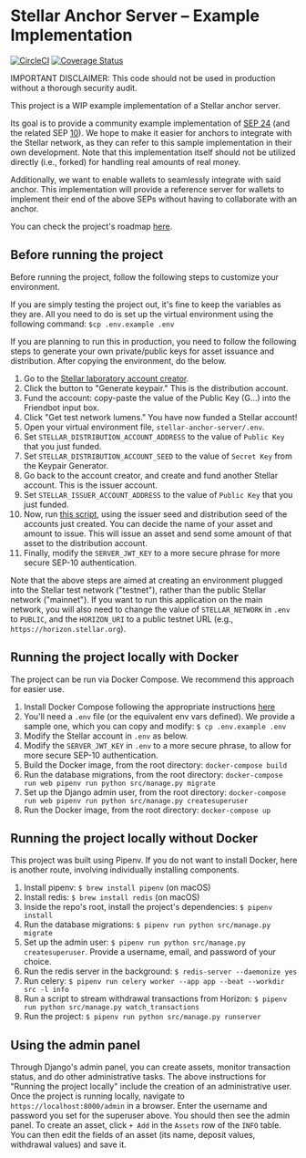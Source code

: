 # Stellar Anchor Server – Example Implementation

[![CircleCI](https://circleci.com/gh/stellar/stellar-anchor-server.svg?style=shield)](https://circleci.com/gh/stellar/stellar-anchor-server) [![Coverage Status](https://coveralls.io/repos/github/stellar/stellar-anchor-server/badge.svg?branch=master)](https://coveralls.io/github/stellar/stellar-anchor-server?branch=master)

IMPORTANT DISCLAIMER: This code should not be used in production without a thorough security audit.

This project is a WIP example implementation of a Stellar anchor server. 

Its goal is to provide a community example implementation of [SEP 24](https://github.com/stellar/stellar-protocol/blob/master/ecosystem/sep-0024.md) (and the related SEP [10](https://github.com/stellar/stellar-protocol/blob/master/ecosystem/sep-0010.md)). We hope to make it easier for anchors to integrate with the Stellar network, as they can refer to this sample implementation in their own development. Note that this implementation itself should not be utilized directly (i.e., forked) for handling real amounts of real money.

Additionally, we want to enable wallets to seamlessly integrate with said anchor. This implementation will provide a reference server for wallets to implement their end of the above SEPs without having to collaborate with an anchor.

You can check the project's roadmap [here](https://github.com/stellar/stellar-anchor-server/milestones).

## Before running the project
Before running the project, follow the following steps to customize your environment.

If you are simply testing the project out, it's fine to keep the variables as they are. All you need to do is set up the virtual environment using the following command: `$cp .env.example .env`

If you are planning to run this in production, you need to follow the following steps to generate your own private/public keys for asset issuance and distribution. After copying the environment, do the below.

1. Go to the [Stellar laboratory account creator](https://www.stellar.org/laboratory/#account-creator?network=test).
1. Click the button to "Generate keypair." This is the distribution account.
1. Fund the account: copy-paste the value of the Public Key (G...) into the Friendbot input box.
1. Click "Get test network lumens." You have now funded a Stellar account! 
1. Open your virtual environment file, `stellar-anchor-server/.env`.
1. Set `STELLAR_DISTRIBUTION_ACCOUNT_ADDRESS` to the value of `Public Key` that you just funded.
1. Set `STELLAR_DISTRIBUTION_ACCOUNT_SEED` to the value of `Secret Key` from the Keypair Generator.
1. Go back to the account creator, and create and fund another Stellar account. This is the issuer account.
1. Set `STELLAR_ISSUER_ACCOUNT_ADDRESS` to the value of `Public Key` that you just funded.
1. Now, run [this script](https://github.com/msfeldstein/create-stellar-token), using the issuer seed and distribution seed of the accounts just created. You can decide the name of your asset and amount to issue. This will issue an asset and send some amount of that asset to the distribution account.
1. Finally, modify the `SERVER_JWT_KEY` to a more secure phrase for more secure SEP-10 authentication. 

Note that the above steps are aimed at creating an environment plugged into the Stellar test network ("testnet"), rather than the public Stellar network ("mainnet"). If you want to run this application on the main network, you will also need to change the value of `STELLAR_NETWORK` in `.env` to `PUBLIC`, and the `HORIZON_URI` to a public testnet URL (e.g., `https://horizon.stellar.org`).

## Running the project locally with Docker
The project can be run via Docker Compose. We recommend this approach for easier use.
1. Install Docker Compose following the appropriate instructions [here](https://docs.docker.com/compose/install/)
1. You'll need a `.env` file (or the equivalent env vars defined). We provide a sample one, which you can copy and modify: `$ cp .env.example .env`
1. Modify the Stellar account in `.env` as below.
1. Modify the `SERVER_JWT_KEY` in `.env` to a more secure phrase, to allow for more secure SEP-10 authentication.
1. Build the Docker image, from the root directory: `docker-compose build`
1. Run the database migrations, from the root directory: `docker-compose run web pipenv run python src/manage.py migrate`
1. Set up the Django admin user, from the root directory: `docker-compose run web pipenv run python src/manage.py createsuperuser`
1. Run the Docker image, from the root directory: `docker-compose up`

## Running the project locally without Docker

This project was built using Pipenv. If you do not want to install Docker, here is another route, involving individually installing components.

1. Install pipenv: `$ brew install pipenv` (on macOS)
1. Install redis: `$ brew install redis` (on macOS)
1. Inside the repo's root, install the project's dependencies: `$ pipenv install`
1. Run the database migrations: `$ pipenv run python src/manage.py migrate`
1. Set up the admin user: `$ pipenv run python src/manage.py createsuperuser`. Provide a username, email, and password of your choice.
1. Run the redis server in the background: `$ redis-server --daemonize yes`
1. Run celery: `$ pipenv run celery worker --app app --beat --workdir src -l info`
1. Run a script to stream withdrawal transactions from Horizon: `$ pipenv run python src/manage.py watch_transactions`
1. Run the project: `$ pipenv run python src/manage.py runserver`

## Using the admin panel
Through Django's admin panel, you can create assets, monitor transaction status, and do other administrative tasks.
The above instructions for "Running the project locally" include the creation of an administrative user.
Once the project is running locally, navigate to `https://localhost:8000/admin` in a browser. Enter the username and password you set for the superuser above. You should then see the admin panel.
To create an asset, click `+ Add` in the `Assets` row of the `INFO` table. You can then edit the fields of an asset (its name, deposit values, withdrawal values) and save it.
